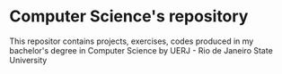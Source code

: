 # Computer Science's repository

This repositor contains projects, exercises, codes produced in my bachelor's degree in Computer Science by UERJ - Rio de Janeiro State University
